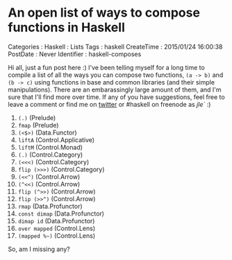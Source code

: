 An open list of ways to compose functions in Haskell
====================================================

Categories
:   Haskell
:   Lists
Tags
:   haskell
CreateTime
:   2015/01/24 16:00:38
PostDate
:   Never
Identifier
:   haskell-composes

Hi all, just a fun post here :)  I've been telling myself for a long time to
compile a list of all the ways you can compose two functions, `(a -> b)` and
`(b -> c)` using functions in base and common libraries (and their simple
manipulations). There are an embarassingly large amount of them, and I'm sure
that I'll find more over time.  If any of you have suggestions, feel free to
leave a comment or find me on [twitter][] or #haskell on freenode as *jle`* :)

[twitter]: https://twitter.com/mstk "Twitter"

1.  `(.)` (Prelude)
2.  `fmap` (Prelude)
3.  `(<$>)` (Data.Functor)
4.  `liftA` (Control.Applicative)
5.  `liftM` (Control.Monad)
6.  `(.)` (Control.Category)
7.  `(<<<)` (Control.Category)
8.  `flip (>>>)` (Control.Category)
9.  `(<<^)` (Control.Arrow)
10. `(^<<)` (Control.Arrow)
11. `flip (^>>)` (Control.Arrow)
12. `flip (>>^)` (Control.Arrow)
13. `rmap` (Data.Profunctor)
14. `const dimap` (Data.Profunctor)
15. `dimap id` (Data.Profunctor)
16. `over mapped` (Control.Lens)
18. `(mapped %~)` (Control.Lens)

So, am I missing any?


